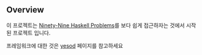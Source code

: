 ## Overview

이 프로젝트는 [Ninety-Nine Haskell Problems](https://wiki.haskell.org/99_questions/)를 보다 쉽게 접근하자는 것에서 시작된 프로젝트 입니다.

프레임워크에 대한 것은 [yesod](https://github.com/yesodweb/yesod) 페이지를 참고하세요